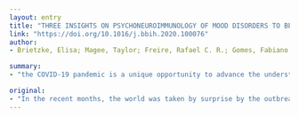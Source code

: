 ```yaml
---
layout: entry
title: "THREE INSIGHTS ON PSYCHONEUROIMMUNOLOGY OF MOOD DISORDERS TO BE TAKEN FROM THE COVID-19 PANDEMIC"
link: "https://doi.org/10.1016/j.bbih.2020.100076"
author:
- Brietzke, Elisa; Magee, Taylor; Freire, Rafael C. R.; Gomes, Fabiano A.; Milev, Roumen

summary:
- "the COVID-19 pandemic is a unique opportunity to advance the understanding of the association of respiratory viruses with mood disorders and suicide. In this editorial, we explore three insights to the neuropsychoneuroimmunology of mood disorders that could be taken from the COV-2-pandemic. We explore three ways to advance understanding of association between respiratory viruses and mood disorders."

original:
- "In the recent months, the world was taken by surprise by the outbreak of a coronavirus (SARS-CoV-2) pandemic (COVID-19). The COVID-19 pandemic is a unique opportunity to advance the understanding of the association of respiratory viruses with mood disorders and suicide. In this editorial, we explore three insights to the neuropsychoneuroimmunology of mood disorders that could be taken from the COVID-19 pandemic."
---
```


